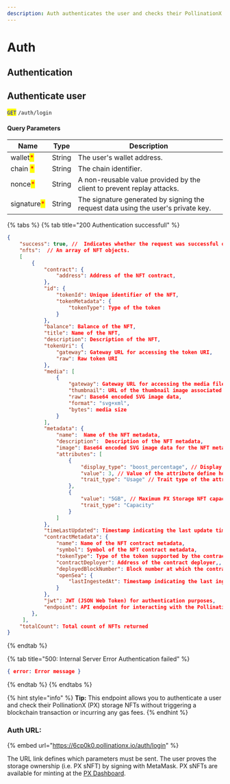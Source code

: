 ```yaml
---
description: Auth authenticates the user and checks their PollinationX (PX) storage NFTs.
---
```


# Auth

## Authentication

## Authenticate user

<mark style="color:blue;">`GET`</mark> `/auth/login`

#### Query Parameters

| Name                                        | Type   | Description                                                                       |
| ------------------------------------------- | ------ | --------------------------------------------------------------------------------- |
| wallet<mark style="color:red;">\*</mark>    | String | The user's wallet address.                                                        |
| chain <mark style="color:red;">\*</mark>    | String | The chain identifier.                                                             |
| nonce<mark style="color:red;">\*</mark>     | String | A non-reusable value provided by the client to prevent replay attacks.            |
| signature<mark style="color:red;">\*</mark> | String | The signature generated by signing the request data using the user's private key. |

{% tabs %}
{% tab title="200 Authentication successfull" %}
```json
{
    "success": true, //  Indicates whether the request was successful or not.
    "nfts":  // An array of NFT objects.
	[
        {
            "contract": {
                "address": Address of the NFT contract,
            },
            "id": {
                "tokenId": Unique identifier of the NFT,
                "tokenMetadata": {
                    "tokenType": Type of the token
                }
            },
            "balance": Balance of the NFT,
            "title": Name of the NFT,
            "description": Description of the NFT,
            "tokenUri": {
                "gateway": Gateway URL for accessing the token URI,
                "raw": Raw token URI
            },
            "media": [
                {
                    "gateway": Gateway URL for accessing the media file,
                    "thumbnail": URL of the thumbnail image associated with the media,
                    "raw": Base64 encoded SVG image data,
                    "format": "svg+xml",
                    "bytes": media size
                }
            ],
            "metadata": {
                "name":  Name of the NFT metadata,
                "description":  Description of the NFT metadata,
                "image": Base64 encoded SVG image data for the NFT metadata,
                "attributes": [
                    {
                        "display_type": "boost_percentage", // Display type of the attribute
                        "value": 3, // Value of the attribute define how much storage is already used
                        "trait_type": "Usage" // Trait type of the attribute.
                    },
                    {
                        "value": "5GB", // Maximum PX Storage NFT capacity
                        "trait_type": "Capacity"
                    }
                ]
            },
            "timeLastUpdated": Timestamp indicating the last update time,
            "contractMetadata": {
                "name": Name of the NFT contract metadata,
                "symbol": Symbol of the NFT contract metadata,
                "tokenType": Type of the token supported by the contract,
                "contractDeployer": Address of the contract deployer,,
                "deployedBlockNumber": Block number at which the contract was deployed,
                "openSea": {
                    "lastIngestedAt": Timestamp indicating the last ingestion time by OpenSea.
                }
            },
            "jwt": JWT (JSON Web Token) for authentication purposes,
            "endpoint": API endpoint for interacting with the PollinationX.
        },
     ],
    "totalCount": Total count of NFTs returned
}
```
{% endtab %}

{% tab title="500: Internal Server Error Authentication failed" %}


```json
{ error: Error message }
```
{% endtab %}
{% endtabs %}

{% hint style="info" %}
**Tip:** This endpoint allows you to authenticate a user and check their PollinationX (PX) storage NFTs without triggering a blockchain transaction or incurring any gas fees.
{% endhint %}

### Auth URL:

{% embed url="https://6cp0k0.pollinationx.io/auth/login" %}

The URL link defines which parameters must be sent. The user proves the storage ownership (i.e. PX sNFT) by signing with MetaMask. PX sNFTs are available for minting at the [PX Dashboard](../../overview/px-dapp/intro-px-dashboard.md).
